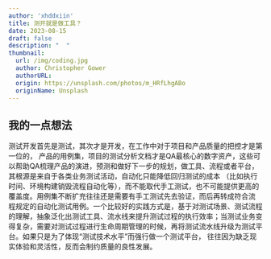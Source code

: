 ```yaml
---
author: 'xhddxiin'
title: 测开就是做工具？
date: 2023-08-15
draft: false
description: "  "
thumbnail:
  url: /img/coding.jpg
  author: Christopher Gower
  authorURL: 
  origin: https://unsplash.com/photos/m_HRfLhgABo
  originName: Unsplash
---
```

## 我的一点想法
测试开发首先是测试，其次才是开发，在工作中对于项目和产品质量的把控才是第一位的， 产品的用例集，项目的测试分析文档才是QA最核心的数字资产，这些可
以帮助QA梳理产品的演进，预测和做好下一步的规划，做工具、流程或者平台，其根源是来自于各类业务测试活动，自动化只能降低回归测试的成本 （比如执行
时间、环境构建销毁流程自动化等），而不能取代手工测试，也不可能提供更高的覆盖度。用例集不断扩充往往还是需要有手工测试先去验证，而后再转成符合流
程规定的自动化测试用例。一个比较好的实践方式是，基于对测试场景、测试流程的理解，抽象泛化出测试工具、流水线来提升测试过程的执行效率；当测试业务变
得复杂，需要对测试过程进行生命周期管理的时候，再将测试流水线升级为测试平台。如果只是为了体现“测试技术水平”而强行做一个测试平台， 往往因为缺乏现
实体验和灵活性，反而会制约质量的良性发展。